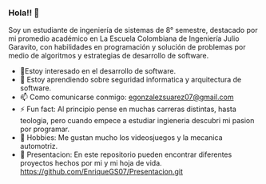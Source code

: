 ### Hola!! 👋

Soy un estudiante de ingeniería de sistemas de 8° semestre, destacado por mi promedio académico en La Escuela Colombiana de Ingeniería Julio Garavito, con habilidades en programación y solución de problemas por medio de algoritmos y estrategias de desarrollo de software.


- 🔭Estoy interesado en el desarrollo de software.
- 🌱 Estoy aprendiendo sobre seguridad informatica y arquitectura de software.
- 📫 Como comunicarse conmigo: egonzalezsuarez07@gmail.com
- ⚡ Fun fact: Al principio pense en muchas carreras distintas, hasta teologia, pero cuando empece a estudiar ingieneria descubri mi pasion por programar.
- 👾 Hobbies: Me gustan mucho los videosjuegos y la mecanica automotriz. 
- 🤍 Presentacion: En este repositorio pueden encontrar diferentes proyectos hechos por mi y mi hoja de vida. https://github.com/EnriqueGS07/Presentacion.git


